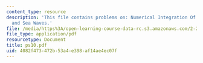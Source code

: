 ```yaml
---
content_type: resource
description: 'This file contains problems on: Numerical Integration Of 1st Order ODE
  and Sea Waves.'
file: /media/https%3A/open-learning-course-data-rc.s3.amazonaws.com/2-29-numerical-marine-hydrodynamics-13-024-spring-2003/4082f473472b53a4e398af14ae4ec07f_ps10.pdf
file_type: application/pdf
resourcetype: Document
title: ps10.pdf
uid: 4082f473-472b-53a4-e398-af14ae4ec07f
---
```

